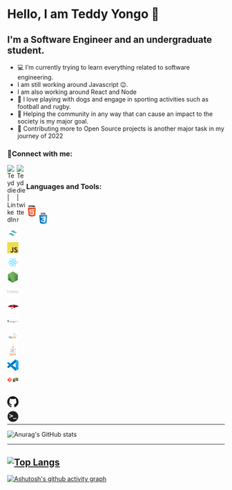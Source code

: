 # Hello, I am Teddy Yongo 👋

## I'm a Software Engineer and an undergraduate student.

- 💻 I’m currently trying to learn everything related to software engineering.
-    I am still working around Javascript 😉.
-    I am also working around React and Node
- 💓 I love playing with dogs and engage in sporting activities such as football and rugby.
- 👯 Helping the community in any way that can cause an impact to the society is my major goal.
- 🥅 Contributing more to Open Source projects is another major task in my journey of 2022

### 📱Connect with me:


[<img align="left" alt="Teyddie | LinkedIn" width="22px" src="https://cdn.jsdelivr.net/npm/simple-icons@v3/icons/linkedin.svg" />][linkedin]

[<img align="left" alt="Teyddie | twitter" width="22px" src="https://cdn.jsdelivr.net/npm/simple-icons@v3/icons/twitter.svg" />][twitter]

<br />

### Languages and Tools:

<code>
<img align="left" alt="HTML5" width="26px" src="https://raw.githubusercontent.com/github/explore/80688e429a7d4ef2fca1e82350fe8e3517d3494d/topics/html/html.png" /></code>

<code>
<img align="left" alt="CSS3" width="26px" src="https://raw.githubusercontent.com/github/explore/80688e429a7d4ef2fca1e82350fe8e3517d3494d/topics/css/css.png" />
</code>

<code>
<img align="left" width="26px" src="https://raw.githubusercontent.com/github/explore/80688e429a7d4ef2fca1e82350fe8e3517d3494d/topics/tailwind/tailwind.png" />
</code>


<code>
<img align="left" width="26px" src="https://raw.githubusercontent.com/github/explore/80688e429a7d4ef2fca1e82350fe8e3517d3494d/topics/javascript/javascript.png" />
</code>

<code>
<img align="left" width="26px" src="https://raw.githubusercontent.com/github/explore/80688e429a7d4ef2fca1e82350fe8e3517d3494d/topics/react/react.png" />
</code>

<code>
<img align="left" width="26px" src="https://raw.githubusercontent.com/github/explore/80688e429a7d4ef2fca1e82350fe8e3517d3494d/topics/nodejs/nodejs.png" />
</code>

<code>
<img align="left" width="26px" src="https://raw.githubusercontent.com/github/explore/80688e429a7d4ef2fca1e82350fe8e3517d3494d/topics/express/express.png" />
</code>

<code>
<img align="left" width="26px" src="https://raw.githubusercontent.com/github/explore/80688e429a7d4ef2fca1e82350fe8e3517d3494d/topics/mongoose/mongoose.png" />
</code>


<code>
<img align="left" alt="MongoDB" width="26px" src="https://raw.githubusercontent.com/github/explore/80688e429a7d4ef2fca1e82350fe8e3517d3494d/topics/mongodb/mongodb.png" />
</code>

<code>
<img align="left" alt="MySQL" width="26px" src="https://raw.githubusercontent.com/github/explore/80688e429a7d4ef2fca1e82350fe8e3517d3494d/topics/mysql/mysql.png" />
</code>

<code>
<img align="left" width="26px" src="https://raw.githubusercontent.com/github/explore/80688e429a7d4ef2fca1e82350fe8e3517d3494d/topics/java/java.png" />
</code>

<code>
<img align="left" alt="Visual Studio Code" width="26px" src="https://raw.githubusercontent.com/github/explore/80688e429a7d4ef2fca1e82350fe8e3517d3494d/topics/visual-studio-code/visual-studio-code.png" />
</code>

<code>
<img align="left" alt="Git" width="26px" src="https://raw.githubusercontent.com/github/explore/80688e429a7d4ef2fca1e82350fe8e3517d3494d/topics/git/git.png" />

</code>

<code>
<img align="left" alt="GitHub" width="26px" src="https://raw.githubusercontent.com/github/explore/78df643247d429f6cc873026c0622819ad797942/topics/github/github.png" />
</code>
<code>
<img align="left" alt="Terminal" width="26px" src="https://raw.githubusercontent.com/github/explore/80688e429a7d4ef2fca1e82350fe8e3517d3494d/topics/terminal/terminal.png" />
</code>

---

![Anurag's GitHub stats](https://github-readme-stats.vercel.app/api?username=YTeyddie22&show_icons=true&theme=blue-green)

---
[![Top Langs](https://github-readme-stats.vercel.app/api/top-langs/?username=YTeyddie22&layout=compact&theme=blue-green)](https://github.com/YTeyddie22/github-readme-stats)
---

[![Ashutosh's github activity graph](https://activity-graph.herokuapp.com/graph?username=YTeyddie22&theme=dracula)](https://github.com/github22/github-readme-activity-graph)








[linkedin]: https://www.linkedin.com/in/teddy-yongo-4181111b1/
[twitter]:https://twitter.com/YTeyddie22
